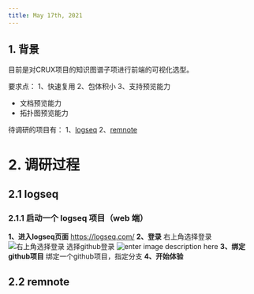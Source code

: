 ```yaml
---
title: May 17th, 2021
---
```


## 1. 背景
目前是对CRUX项目的知识图谱子项进行前端的可视化选型。

要求点：
1、快速复用
2、包体积小
3、支持预览能力
- 文档预览能力
- 拓扑图预览能力

待调研的项目有：
1、[logseq](https://github.com/logseq/logseq) 
2、[remnote](https://www.remnote.io/)

# 2. 调研过程
## 2.1 logseq
### 2.1.1 启动一个 logseq 项目（web 端）
**1、进入logseq页面**
https://logseq.com/
**2、登录**
右上角选择登录
![右上角选择登录](/download/attachments/735790364/image-1621236444858.png?version=1&modificationDate=1621236444899&api=v2)
选择github登录
![enter image description here](/download/attachments/735790364/image-1621236475283.png?version=1&modificationDate=1621236475318&api=v2)
**3、绑定github项目**
绑定一个github项目，指定分支
**4、开始体验**
## 2.2 remnote
